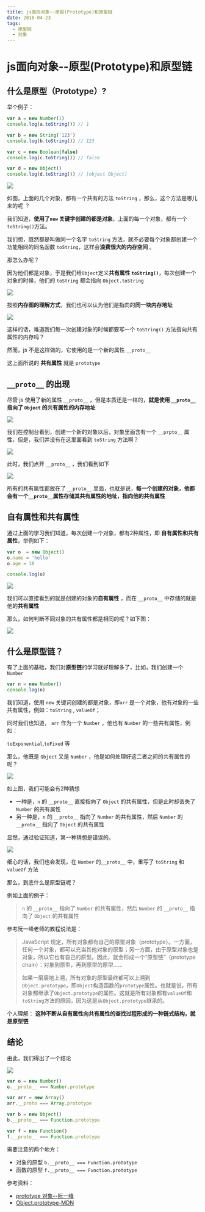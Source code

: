 ```yaml
---
title: js面向对象--原型(Prototype)和原型链
date: 2018-04-23
tags: 
  - 原型链
  - 对象
---
```


# js面向对象--原型(Prototype)和原型链

## 什么是原型（Prototype）?

举个例子：

```javascript
var a = new Number(1)
console.log(a.toString()) // 1

var b = new String('123')
console.log(b.toString()) // 123

var c = new Boolean(false)
console.log(c.toString()) // false

var d = new Object()
console.log(d.toString()) // [object Object] 

```

![](https://i.loli.net/2018/04/20/5ad9fe5b44bbe.png)

如图，上面的几个对象，都有一个共有的方法 `toString` ，那么，这个方法是哪儿来的呢 ？

我们知道，**使用了`new` 关键字创建的都是对象**，上面的每一个对象，都有一个 `toString()`方法。

我们想，既然都是叫做同一个名字 `toString` 方法，就不必要每个对象都创建一个功能相同的同名函数 `toString`，这样会**浪费很大的内存空间** 。

那怎么办呢？

因为他们都是对象，于是我们给`Object`定义**共有属性 `toString()`**，每次创建一个对象的时候，他们的 `toString` 都会指向 `Object.toString`

![](http://p7mnxf7o4.bkt.clouddn.com/Selection_083.png)

按照**内存图的理解方式**，我们也可以认为他们是指向的**同一块内存地址**

![](http://p7mnxf7o4.bkt.clouddn.com/Selection_084.png)

这样的话，难道我们每一次创建对象的时候都要写一个 `toString()` 方法指向共有属性的内存吗？

然而，js 不是这样做的，它使用的是一个新的属性  `__proto__`

这上面所说的 **共有属性** 就是 `prototype`

## `__proto__` 的出现

尽管 js 使用了新的属性 `__proto__` ，但是本质还是一样的，**就是使用 `__proto__` 指向了 `Object` 的共有属性的内存地址**

![](http://p7mnxf7o4.bkt.clouddn.com/Selection_086.png)

我们在控制台看到，创建一个新的对象以后，对象里面含有一个 `__prpto__` 属性，但是，我们并没有在这里面看到 `toString` 方法啊？

![](http://p7mnxf7o4.bkt.clouddn.com/Selection_085.png)

此时，我们点开 `__proto__` ，我们看到如下

![](http://p7mnxf7o4.bkt.clouddn.com/Selection_087.png)

所有的共有属性都放在了 `__proto__` 里面，也就是说，**每一个创建的对象，他都会有一个`__proto__`属性存储其共有属性的地址，指向他的共有属性**



## 自有属性和共有属性

通过上面的学习我们知道，每次创建一个对象，都有2种属性，即 **自有属性和共有属性**，举例如下：

```javascript
var o  = new Object()
o.name = 'hello'
o.age = 18

console.log(o)
```

![](http://p7mnxf7o4.bkt.clouddn.com/Selection_088.png)

我们可以直接看到的就是创建的对象的**自有属性** ，而在 `__proto__` 中存储的就是他的**共有属性**

那么，如何判断不同对象的共有属性都是相同的呢？如下图：

![](http://p7mnxf7o4.bkt.clouddn.com/Selection_089.png)

## 什么是原型链？

有了上面的基础，我们对**原型链**的学习就好理解多了，比如，我们创建一个 `Number`

```js
var n = new Number()
console.log(n)
```

我们知道，使用 `new` 关键词创建的都是对象，即`arr` 是一个对象，他有对象的一些共有属性，例如：`toString` , `valueOf`；

同时我们也知道， `arr` 作为一个 `Number` ，他也有 `Number` 的一些共有属性，例如：

`toExponential`,`toFixed` 等

那么，他既是 `Object` 又是 `Number` ，他是如何处理好这二者之间的共有属性的呢？

![](http://p7mnxf7o4.bkt.clouddn.com/Selection_091.png)

如上图，我们可能会有2种猜想

- 一种是，`n` 的 `__proto__` 直接指向了 `Object` 的共有属性，但是此时却丢失了 `Number` 的共有属性
- 另一种是，`n` 的 `__proto__` 指向了 `Number` 的共有属性，然后 `Number`  的 `__proto__` 指向了 `Object` 的共有属性

显然，通过验证知道，第一种猜想是错误的。

![](http://p7mnxf7o4.bkt.clouddn.com/Selection_093.png)

细心的话，我们也会发现，在 `Number` 的`__proto__` 中，重写了 `toString` 和 `valueOf` 方法

那么，到底什么是原型链呢？

例如上面的例子：

> `n` 的 `__proto__` 指向了 `Number` 的共有属性，然后 `Number`  的 `__proto__` 指向了 `Object` 的共有属性

参考阮一峰老师的教程说法是：

> JavaScript 规定，所有对象都有自己的原型对象（prototype）。一方面，任何一个对象，都可以充当其他对象的原型；另一方面，由于原型对象也是对象，所以它也有自己的原型。因此，就会形成一个“原型链”（prototype chain）：对象到原型，再到原型的原型……
>
> 如果一层层地上溯，所有对象的原型最终都可以上溯到`Object.prototype`，即`Object`构造函数的`prototype`属性。也就是说，所有对象都继承了`Object.prototype`的属性。这就是所有对象都有`valueOf`和`toString`方法的原因，因为这是从`Object.prototype`继承的。

个人理解： **这种不断从自有属性向共有属性的查找过程形成的一种链式结构，就是原型链**

## 结论

由此，我们得出了一个结论

![](http://p7mnxf7o4.bkt.clouddn.com/Selection_094.png)

```js
var o = new Number()
o.__proto__ === Number.prototype

var arr = new Array()
arr.__proto === Array.prototype

var b = new Object()
b.__proto__ === Function.prototype

var f = new Function()
f.__proto__ === Function.prototype
```

需要注意的两个地方：

- 对象的原型 `b.__proto__ === Function.prototype`
- 函数的原型 `f.__proto__ === Function.prototype`

参考资料：

- [prototype 对象--阮一峰](http://javascript.ruanyifeng.com/oop/prototype.html)
- [Object.prototype-MDN](https://developer.mozilla.org/zh-CN/docs/Web/JavaScript/Reference/Global_Objects/Object/prototype)

